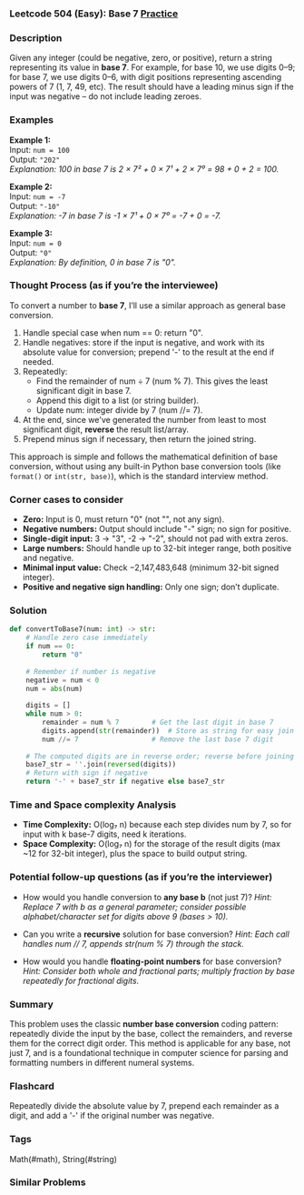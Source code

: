 ### Leetcode 504 (Easy): Base 7 [Practice](https://leetcode.com/problems/base-7)

### Description  
Given any integer (could be negative, zero, or positive), return a string representing its value in **base 7**. For example, for base 10, we use digits 0–9; for base 7, we use digits 0–6, with digit positions representing ascending powers of 7 (1, 7, 49, etc). The result should have a leading minus sign if the input was negative – do not include leading zeroes.

### Examples  

**Example 1:**  
Input: `num = 100`  
Output: `"202"`  
*Explanation: 100 in base 7 is 2 × 7² + 0 × 7¹ + 2 × 7⁰ = 98 + 0 + 2 = 100.*

**Example 2:**  
Input: `num = -7`  
Output: `"-10"`  
*Explanation: -7 in base 7 is -1 × 7¹ + 0 × 7⁰ = -7 + 0 = -7.*

**Example 3:**  
Input: `num = 0`  
Output: `"0"`  
*Explanation: By definition, 0 in base 7 is "0".*

### Thought Process (as if you’re the interviewee)  
To convert a number to **base 7**, I’ll use a similar approach as general base conversion.  
1. Handle special case when num == 0: return "0".
2. Handle negatives: store if the input is negative, and work with its absolute value for conversion; prepend '-' to the result at the end if needed.
3. Repeatedly:
   - Find the remainder of num ÷ 7 (num % 7). This gives the least significant digit in base 7.
   - Append this digit to a list (or string builder).
   - Update num: integer divide by 7 (num //= 7).
4. At the end, since we've generated the number from least to most significant digit, **reverse** the result list/array.
5. Prepend minus sign if necessary, then return the joined string.

This approach is simple and follows the mathematical definition of base conversion, without using any built-in Python base conversion tools (like `format()` or `int(str, base)`), which is the standard interview method.

### Corner cases to consider  
- **Zero:** Input is 0, must return "0" (not "", not any sign).
- **Negative numbers:** Output should include "-" sign; no sign for positive.
- **Single-digit input:** 3 → "3", -2 → "-2", should not pad with extra zeros.
- **Large numbers:** Should handle up to 32-bit integer range, both positive and negative.
- **Minimal input value:** Check −2,147,483,648 (minimum 32-bit signed integer).
- **Positive and negative sign handling:** Only one sign; don’t duplicate.

### Solution

```python
def convertToBase7(num: int) -> str:
    # Handle zero case immediately
    if num == 0:
        return "0"
    
    # Remember if number is negative
    negative = num < 0
    num = abs(num)
    
    digits = []
    while num > 0:
        remainder = num % 7        # Get the last digit in base 7
        digits.append(str(remainder))  # Store as string for easy join
        num //= 7                  # Remove the last base 7 digit
    
    # The computed digits are in reverse order; reverse before joining
    base7_str = ''.join(reversed(digits))
    # Return with sign if negative
    return '-' + base7_str if negative else base7_str
```

### Time and Space complexity Analysis  

- **Time Complexity:** O(log₇ n) because each step divides num by 7, so for input with k base-7 digits, need k iterations.
- **Space Complexity:** O(log₇ n) for the storage of the result digits (max ~12 for 32-bit integer), plus the space to build output string.

### Potential follow-up questions (as if you’re the interviewer)  

- How would you handle conversion to **any base b** (not just 7)?
  *Hint: Replace 7 with b as a general parameter; consider possible alphabet/character set for digits above 9 (bases > 10).*

- Can you write a **recursive** solution for base conversion?
  *Hint: Each call handles num // 7, appends str(num % 7) through the stack.*

- How would you handle **floating-point numbers** for base conversion?
  *Hint: Consider both whole and fractional parts; multiply fraction by base repeatedly for fractional digits.*

### Summary
This problem uses the classic **number base conversion** coding pattern: repeatedly divide the input by the base, collect the remainders, and reverse them for the correct digit order. This method is applicable for any base, not just 7, and is a foundational technique in computer science for parsing and formatting numbers in different numeral systems.


### Flashcard
Repeatedly divide the absolute value by 7, prepend each remainder as a digit, and add a '-' if the original number was negative.

### Tags
Math(#math), String(#string)

### Similar Problems
